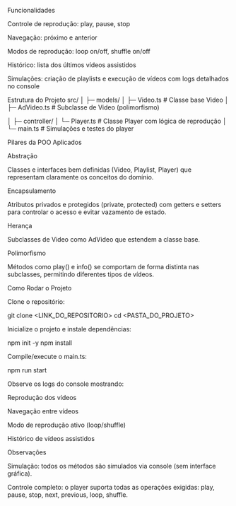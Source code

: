 Funcionalidades

Controle de reprodução: play, pause, stop

Navegação: próximo e anterior

Modos de reprodução: loop on/off, shuffle on/off

Histórico: lista dos últimos vídeos assistidos


Simulações: criação de playlists e execução de vídeos com logs detalhados no console

Estrutura do Projeto
src/
│
├─ models/
│  ├─ Video.ts        # Classe base Video
│  ├─ AdVideo.ts      # Subclasse de Video (polimorfismo)

│
├─ controller/
│  └─ Player.ts       # Classe Player com lógica de reprodução
│
└─ main.ts            # Simulações e testes do player

Pilares da POO Aplicados

Abstração

Classes e interfaces bem definidas (Video, Playlist, Player) que representam claramente os conceitos do domínio.

Encapsulamento

Atributos privados e protegidos (private, protected) com getters e setters para controlar o acesso e evitar vazamento de estado.

Herança

Subclasses de Video como AdVideo que estendem a classe base.

Polimorfismo

Métodos como play() e info() se comportam de forma distinta nas subclasses, permitindo diferentes tipos de vídeos.

Como Rodar o Projeto

Clone o repositório:

git clone <LINK_DO_REPOSITORIO>
cd <PASTA_DO_PROJETO>


Inicialize o projeto e instale dependências:

npm init -y
npm install 


Compile/execute o main.ts:

npm run start


Observe os logs do console mostrando:

Reprodução dos vídeos

Navegação entre vídeos

Modo de reprodução ativo (loop/shuffle)

Histórico de vídeos assistidos

Observações

Simulação: todos os métodos são simulados via console (sem interface gráfica).

Controle completo: o player suporta todas as operações exigidas: play, pause, stop, next, previous, loop, shuffle.
